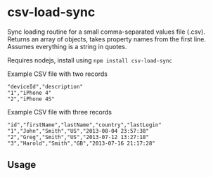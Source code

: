# csv-load-sync

Sync loading routine for a small comma-separated values file (.csv). Returns an array of objects, takes property names from
the first line. Assumes everything is a string in quotes.

Requires nodejs, install using `npm install csv-load-sync`

Example CSV file with two records

    "deviceId","description"
    "1","iPhone 4"
    "2","iPhone 4S"

Example CSV file with three records

    "id","firstName","lastName","country","lastLogin"
    "1","John","Smith","US","2013-08-04 23:57:38"
    "2","Greg","Smith","US","2013-07-12 13:27:18"
    "3","Harold","Smith","GB","2013-07-16 21:17:28"

## Usage

